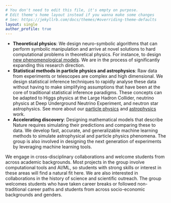 ```yaml
---
# You don't need to edit this file, it's empty on purpose.
# Edit theme's home layout instead if you wanna make some changes
# See: https://jekyllrb.com/docs/themes/#overriding-theme-defaults
layout: single
author_profile: true
---
```

- **Theoretical physics**: We design neuro-symbolic algorithms that can perform symbolic manipulation and arrive at novel solutions to hard computational problems in theoretical physics. For instance, to design [new phenomenological models](https://arxiv.org/abs/2506.08080). We are in the process of significantly expanding this research direction.
- **Statistical methods in particle physics and astrophysics**: Raw data from experiments or telescopes are complex and high dimensional. We design statistical inference techniques to rapidly analyse these data without having to make simplifying assumptions that have been at the core of traditional statistical inference paradigms. These concepts can be adapted to Higgs physics at the Large Hadron Collider, neutrino physics at Deep Underground Neutrino Experiment, and neutron star astrophysics. See more about our [particle physics](/ParticlePhysics/) and [astrophysics](/Astrophysics/) work.
- **Accelerating discovery**: Designing mathematical models that describe Nature requires simulating their predictions and comparing these to data. We develop fast, accurate, and generalizable machine learning methods to simulate astrophysical and particle physics phenomena. The group is also involved in designing the next generation of experiments by leveraging machine learning tools.

We engage in cross-disciplinary collaborations and welcome students from across academic backgrounds. Most projects in the group involve computational tools and AI/ML, so students with strong skills or interest in these areas will find a natural fit here. We are also interested in collaborations in the history of science and scientific outreach. 
The group welcomes students who have taken career breaks or followed non-traditional career paths and students from across socio-economic backgrounds and genders.
